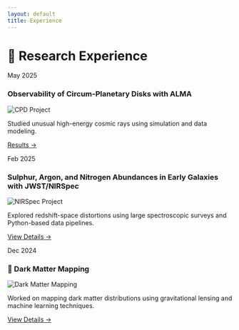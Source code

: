 ```yaml
---
layout: default
title: Experience
---
```


# 🔬 Research Experience

<div class="card-grid">

  <div class="card">
    <p class="card-date">May 2025</p>
    <h3>Observability of Circum-Planetary Disks with ALMA</h3>
    <img src="{{ site.baseurl }}/assets/images/cpd.jpg" alt="CPD Project" class="card-image">
    <p>Studied unusual high-energy cosmic rays using simulation and data modeling.</p>
    <a href="{{ site.baseurl }}/experience/CPD">Results →</a>
  </div>

  <div class="card">
    <p class="card-date">Feb 2025</p>
    <h3>Sulphur, Argon, and Nitrogen Abundances in Early Galaxies with JWST/NIRSpec</h3>
    <img src="{{ site.baseurl }}/assets/images/nirspec.jpg" alt="NIRSpec Project" class="card-image">
    <p>Explored redshift-space distortions using large spectroscopic surveys and Python-based data pipelines.</p>
    <a href="#">View Details →</a>
  </div>

  <div class="card">
    <p class="card-date">Dec 2024</p>
    <h3>🌌 Dark Matter Mapping</h3>
    <img src="{{ site.baseurl }}/assets/images/darkmatter.jpg" alt="Dark Matter Mapping" class="card-image">
    <p>Worked on mapping dark matter distributions using gravitational lensing and machine learning techniques.</p>
    <a href="#">View Details →</a>
  </div>

</div>
